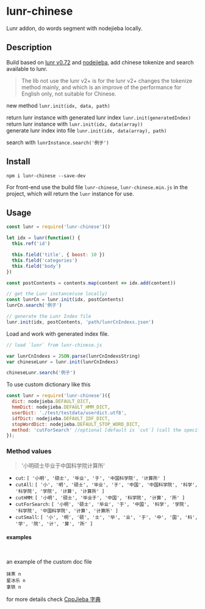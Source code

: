 # lunr-chinese

Lunr addon, do words segment with nodejieba locally.

## Description

Build based on [lunr v0.72](https://github.com/olivernn/lunr.js) and [nodejieba](https://github.com/yanyiwu/nodejieba), add chinese tokenize and search available to lunr.

> The lib not use the lunr v2+ is for the lunr v2+ changes the tokenize method mainly, and which is an improve of the performance for English only, not suitable for Chinese.

new method
`lunr.init(idx, data, path)`

return lunr instance with generated lunr index `lunr.init(generatedIndex)`  
return lunr instance with `lunr.init(idx, data(array))`  
generate lunr index into file `lunr.init(idx, data(array), path)`

search with
`lunrInstance.search('例子')`

## Install

```
npm i lunr-chinese --save-dev
```

For front-end use the build file `lunr-chinese`, `lunr-chinese.min.js` in the project, which will return the `lunr` instance for use.

## Usage

```JavaScript
const lunr = require('lunr-chinese')()

let idx = lunr(function() {
  this.ref('id')

  this.field('title', { boost: 10 })
  this.field('categories')
  this.field('body')
})

const postContents = contents.map(content => idx.add(content))

// get the Lunr instance(use locally)
const lunrCn = lunr.init(idx, postContents)
lunrCn.search('例子')

// generate the Lunr Index file
lunr.init(idx, postContents, 'path/lunrCnIndexs.json')
```

Load and work with generated index file.

```JavaScript
// load `lunr` from lunr-chinese.js

var lunrCnIndexs = JSON.parse(lunrCnIndexsString)
var chineseLunr = lunr.init(lunrCnIndexs)

chineseLunr.search('例子')
```

To use custom dictionary like this

```javascript
const lunr = require('lunr-chinese')({
  dict: nodejieba.DEFAULT_DICT,
  hmmDict: nodejieba.DEFAULT_HMM_DICT,
  userDict: './test/testdata/userdict.utf8',
  idfDict: nodejieba.DEFAULT_IDF_DICT,
  stopWordDict: nodejieba.DEFAULT_STOP_WORD_DICT,
  method: 'cutForSearch' //optional [default is `cut`] (call the specific method for `nodejieba`)
});
```

### Method values

> '小明硕士毕业于中国科学院计算所'

* `cut`: `[ '小明', '硕士', '毕业', '于', '中国科学院', '计算所' ]`
* `cutAll`: `[ '小', '明', '硕士', '毕业', '于', '中国', '中国科学院', '科学', '科学院', '学院', '计算', '计算所' ]`
* `cutHMM`: `[ '小明', '硕士', '毕业于', '中国', '科学院', '计算', '所' ]`
* `cutForSearch`: `[ '小明', '硕士', '毕业', '于', '中国', '科学', '学院', '科学院', '中国科学院', '计算', '计算所' ]`
* `cutSmall`: `[ '小', '明', '硕', '士', '毕', '业', '于', '中', '国', '科', '学', '院', '计', '算', '所' ]`

#### examples

```js
```

```js
```

an example of the custom doc file

```
抹茶 n
星冰乐 n
拿铁 n
```

for more details check [CppJieba 字典](https://github.com/yanyiwu/cppjieba/tree/master/dict)
